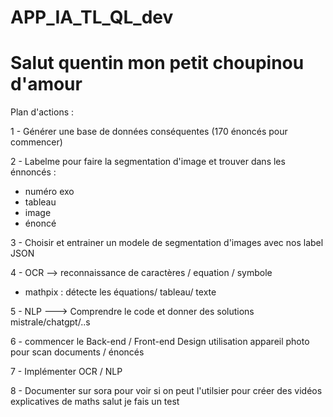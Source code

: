 # APP_IA_TL_QL_dev

# Salut quentin mon petit choupinou d'amour 
Plan d'actions :

1 - Générer une base de données conséquentes (170 énoncés pour commencer)

2 - Labelme pour faire la segmentation d'image et trouver dans les énnoncés : 
- numéro exo 
- tableau 
- image
- énoncé

3 - Choisir et entrainer un modele de segmentation d'images avec nos label JSON

4 - OCR --> reconnaissance de caractères / equation / symbole

- mathpix : détecte les équations/ tableau/ texte

5 - NLP ---> Comprendre le code et donner des solutions
mistrale/chatgpt/..s

6 - commencer le Back-end / Front-end 
  Design
  utilisation appareil photo pour scan documents / énoncés

7 - Implémenter OCR / NLP

8 - Documenter sur sora pour voir si on peut l'utilsier pour créer des vidéos explicatives de maths 
salut je fais un test 



